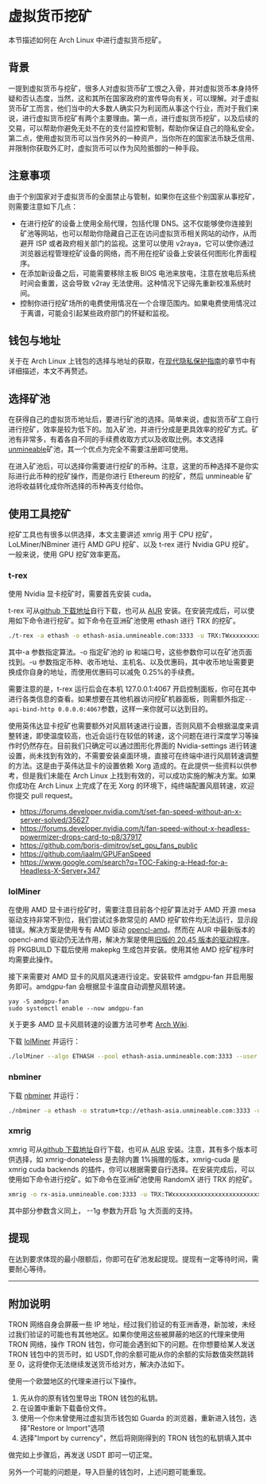 # 虚拟货币挖矿

本节描述如何在 Arch Linux 中进行虚拟货币挖矿。

## 背景

一提到虚拟货币与挖矿，很多人对虚拟货币矿工恨之入骨，并对虚拟货币本身持怀疑和否认态度，当然，这和其所在国家政府的宣传导向有关，可以理解。对于虚拟货币矿工而言，他们当中的大多数人确实只为利润而从事这个行业，而对于我们来说，进行虚拟货币挖矿有两个主要理由。第一点，进行虚拟货币挖矿，以及后续的交易，可以帮助你避免无处不在的支付监控和管制，帮助你保证自己的隐私安全。第二点，使用虚拟货币可以当作另外的一种资产，当你所在的国家法币缺乏信用、并限制你获取外汇时，虚拟货币可以作为风险抵御的一种手段。

## 注意事项

由于个别国家对于虚拟货币的全面禁止与管制，如果你在这些个别国家从事挖矿，则需要注意如下几点：

- 在进行挖矿的设备上使用全局代理，包括代理 DNS。这不仅能够使你连接到矿池等网站，也可以帮助你隐藏自己正在访问虚拟货币相关网站的动作，从而避开 ISP 或者政府相关部门的监视。这里可以使用 v2raya，它可以使你通过浏览器远程管理挖矿设备的网络，而不用在挖矿设备上安装任何图形化界面程序。
- 在添加新设备之后，可能需要移除主板 BIOS 电池来放电，注意在放电后系统时间会重置，这会导致 v2ray 无法使用。这种情况下记得先重新校准系统时间。
- 控制你进行挖矿场所的电费使用情况在一个合理范围内。如果电费使用情况过于离谱，可能会引起某些政府部门的怀疑和监视。

## 钱包与地址

关于在 Arch Linux 上钱包的选择与地址的获取，在[现代隐私保护指南](https://archlinuxstudio.github.io/ModernSecurityProtectionGuide/#/anonymous_pay)的章节中有详细描述，本文不再赘述。

## 选择矿池

在获得自己的虚拟货币地址后，要进行矿池的选择。简单来说，虚拟货币矿工自行进行挖矿，效率是较为低下的。加入矿池，并进行分成是更具效率的挖矿方式。矿池有非常多，有着各自不同的手续费收取方式以及收取比例。本文选择[unmineable](https://unmineable.com/)矿池，其一个优点为完全不需要注册即可使用。

在进入矿池后，可以选择你需要进行挖矿的币种。注意，这里的币种选择不是你实际进行此币种的挖矿操作，而是你进行 Ethereum 的挖矿，然后 unmineable 矿池将收益转化成你所选择的币种再支付给你。

## 使用工具挖矿

挖矿工具也有很多以供选择，本文主要讲述 xmrig 用于 CPU 挖矿，LoLMiner/NBminer 进行 AMD GPU 挖矿、以及 t-rex 进行 Nvidia GPU 挖矿。一般来说，使用 GPU 挖矿效率更高。

### t-rex

使用 Nvidia 显卡挖矿时，需要首先安装 cuda。

t-rex 可从[github 下载地址](https://github.com/trexminer/T-Rex/releases)自行下载，也可从 [AUR](https://aur.archlinux.org/packages/trex-bin/) 安装。在安装完成后，可以使用如下命令进行挖矿。如下命令在亚洲矿池使用 ethash 进行 TRX 的挖矿。

```bash
./t-rex -a ethash -o ethash-asia.unmineable.com:3333 -u TRX:TWxxxxxxxxxxxxxxxxxxxxxxxxxxxxxxx.miner1#31ee-jt8k -p x
```

其中-a 参数指定算法。-o 指定矿池的 ip 和端口号，这些参数你可以在矿池页面找到。-u 参数指定币种、收币地址、主机名、以及优惠码，其中收币地址需要更换成你自身的地址，而使用优惠码可以减免 0.25%的手续费。

需要注意的是，t-rex 运行后会在本机 127.0.0.1:4067 开启控制面板，你可在其中进行各类信息的查看。如果想要在其他机器访问挖矿机器面板，则需额外指定`--api-bind-http 0.0.0.0:4067`参数，这样一来你就可以达到目的。

使用英伟达显卡挖矿也需要额外对风扇转速进行设置，否则风扇不会根据温度来调整转速，即使温度较高，也近会运行在较低的转速，这个问题在进行深度学习等操作时仍然存在。目前我们只确定可以通过图形化界面的 Nvidia-settings 进行转速设置，尚未找到有效的，不需要安装桌面环境，直接可在终端中进行风扇转速调整的方法。这是由于英伟达显卡的设置依赖 Xorg 造成的。在此提供一些资料以供参考，但是我们未能在 Arch Linux 上找到有效的，可以成功实施的解决方案。如果你成功在 Arch Linux 上完成了在无 Xorg 的环境下，纯终端配置风扇转速，欢迎你提交 pull request。

- https://forums.developer.nvidia.com/t/set-fan-speed-without-an-x-server-solved/35627
- https://forums.developer.nvidia.com/t/fan-speed-without-x-headless-powermizer-drops-card-to-p8/37917
- https://github.com/boris-dimitrov/set_gpu_fans_public
- https://github.com/iaalm/GPUFanSpeed
- https://www.google.com/search?q=TOC-Faking-a-Head-for-a-Headless-X-Server+347

### lolMiner

在使用 AMD 显卡进行挖矿时，需要注意目前各个挖矿算法对于 AMD 开源 mesa 驱动支持非常不到位，我们尝试过多款常见的 AMD 挖矿软件均无法运行，显示段错误。解决方案是使用专有 AMD 驱动 [opencl-amd](https://aur.archlinux.org/packages/opencl-amd/)。然而在 AUR 中最新版本的 opencl-amd 驱动仍无法作用，解决方案是使用[旧版的 20.45 版本的驱动程序](https://aur.archlinux.org/cgit/aur.git/plain/PKGBUILD?h=opencl-amd&id=99929da87153c0f36a2a9497c38221c12307ecfc)。将 PKGBUILD 下载后使用 makepkg 生成包并安装。使用其他 AMD 挖矿程序时均需要此操作。

接下来需要对 AMD 显卡的风扇风速进行设定。安装软件 amdgpu-fan 并启用服务即可。amdgpu-fan 会根据显卡温度自动调整风扇转速。

```
yay -S amdgpu-fan
sudo systemctl enable --now amdgpu-fan
```

关于更多 AMD 显卡风扇转速的设置方法可参考 [Arch Wiki](https://wiki.archlinux.org/title/fan_speed_control#AMDGPU_sysfs_fan_control).

下载 [lolMiner](https://github.com/Lolliedieb/lolMiner-releases) 并运行：

```bash
./lolMiner --algo ETHASH --pool ethash-asia.unmineable.com:3333 --user ETH:0xxxxxxxxxxxxxxxxxxxxxxxxxxxxxx.arcccc1#tosi-6k1y --ethstratum ETHPROXY pause --apihost 0.0.0.0  --apiport  2233
```

### nbminer

下载 [nbminer](https://github.com/NebuTech/NBMiner/releases) 并运行：

```bash
./nbminer -a ethash -o stratum+tcp://ethash-asia.unmineable.com:3333 -u ETH:0xxxxxxxxxxxxxxxxxxxxxxxxx.arcccc1#tosi-6k1y -log
```

### xmrig

xmrig 可从[github 下载地址](https://github.com/xmrig/xmrig/releases)自行下载，也可从 [AUR](https://aur.archlinux.org/packages/?O=0&SeB=nd&K=xmrig&outdated=&SB=n&SO=a&PP=50&do_Search=Go) 安装。注意，其有多个版本可供选择，如 xmrig-donateless 是去除内置 1%捐赠的版本，xmrig-cuda 是 xmrig cuda backends 的插件，你可以根据需要自行选择。在安装完成后，可以使用如下命令进行挖矿。如下命令在亚洲矿池使用 RandomX 进行 TRX 的挖矿。

```bash
xmrig -o rx-asia.unmineable.com:3333 -u TRX:TWxxxxxxxxxxxxxxxxxxxxxxxxxxxxxxx.miner2#31ee-jt8k -p x --1g
```

其中部分参数含义同上， --1g 参数为开启 1g 大页面的支持。

## 提现

在达到要求体现的最小限额后，你即可在矿池发起提现。提现有一定等待时间，需要耐心等待。

---

## 附加说明

TRON 网络自身会屏蔽一些 IP 地址，经过我们验证的有亚洲香港，新加坡，未经过我们验证的可能也有其他地区。如果你使用这些被屏蔽的地区的代理来使用 TRON 网络，操作 TRON 钱包，你可能会遇到如下的问题。在你想要给某人发送 TRON 钱包中的货币时，如 USDT,你的余额可能从你的余额的实际数值突然跳转至 0，这将使你无法继续发送货币给对方，解决办法如下。

使用一个欧盟地区的代理来进行以下操作。

1. 先从你的原有钱包里导出 TRON 钱包的私钥。
2. 在设置中重新下载备份文件。
3. 使用一个你未曾使用过虚拟货币钱包如 Guarda 的浏览器，重新进入钱包，选择"Restore or Import"选项
4. 选择"Import by currency"，然后将刚刚得到的 TRON 钱包的私钥填入其中

做完如上步骤后，再发送 USDT 即可一切正常。

另外一个可能的问题是，导入巨量的钱包时，上述问题可能重现。
